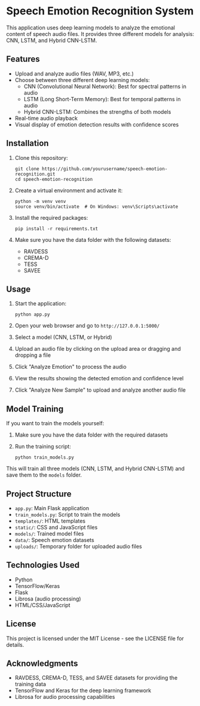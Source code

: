# Speech Emotion Recognition System

This application uses deep learning models to analyze the emotional content of speech audio files. It provides three different models for analysis: CNN, LSTM, and Hybrid CNN-LSTM.

## Features

- Upload and analyze audio files (WAV, MP3, etc.)
- Choose between three different deep learning models:
  - CNN (Convolutional Neural Network): Best for spectral patterns in audio
  - LSTM (Long Short-Term Memory): Best for temporal patterns in audio
  - Hybrid CNN-LSTM: Combines the strengths of both models
- Real-time audio playback
- Visual display of emotion detection results with confidence scores

## Installation

1. Clone this repository:
   ```
   git clone https://github.com/yourusername/speech-emotion-recognition.git
   cd speech-emotion-recognition
   ```

2. Create a virtual environment and activate it:
   ```
   python -m venv venv
   source venv/bin/activate  # On Windows: venv\Scripts\activate
   ```

3. Install the required packages:
   ```
   pip install -r requirements.txt
   ```

4. Make sure you have the data folder with the following datasets:
   - RAVDESS
   - CREMA-D
   - TESS
   - SAVEE

## Usage

1. Start the application:
   ```
   python app.py
   ```

2. Open your web browser and go to `http://127.0.0.1:5000/`

3. Select a model (CNN, LSTM, or Hybrid)

4. Upload an audio file by clicking on the upload area or dragging and dropping a file

5. Click "Analyze Emotion" to process the audio

6. View the results showing the detected emotion and confidence level

7. Click "Analyze New Sample" to upload and analyze another audio file

## Model Training

If you want to train the models yourself:

1. Make sure you have the data folder with the required datasets

2. Run the training script:
   ```
   python train_models.py
   ```

This will train all three models (CNN, LSTM, and Hybrid CNN-LSTM) and save them to the `models` folder.

## Project Structure

- `app.py`: Main Flask application
- `train_models.py`: Script to train the models
- `templates/`: HTML templates
- `static/`: CSS and JavaScript files
- `models/`: Trained model files
- `data/`: Speech emotion datasets
- `uploads/`: Temporary folder for uploaded audio files

## Technologies Used

- Python
- TensorFlow/Keras
- Flask
- Librosa (audio processing)
- HTML/CSS/JavaScript

## License

This project is licensed under the MIT License - see the LICENSE file for details.

## Acknowledgments

- RAVDESS, CREMA-D, TESS, and SAVEE datasets for providing the training data
- TensorFlow and Keras for the deep learning framework
- Librosa for audio processing capabilities 